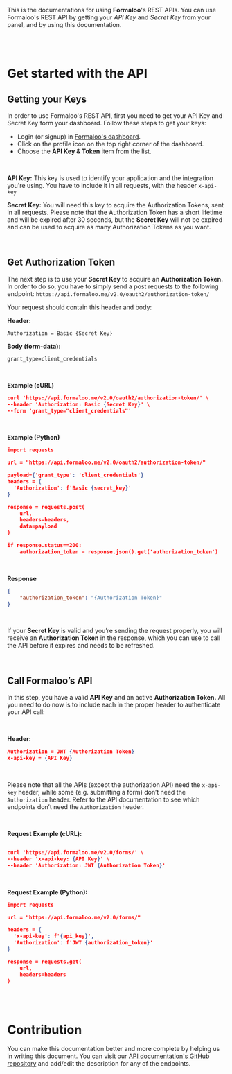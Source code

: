 This is the documentations for using **Formaloo**'s REST APIs. You can use Formaloo's REST API by getting your *API Key* and *Secret Key* from your panel, and by using this documentation.

<br>
<br>

# Get started with the API

## Getting your Keys

In order to use Formaloo's REST API, first you need to get your API Key and Secret Key form your dashboard. Follow these steps to get your keys:

- Login (or signup) in [Formaloo's dashboard](https://dash.formaloo.net/u).
- Click on the profile icon on the top right corner of the dashboard.
- Choose the **API Key & Token** item from the list.

<br>

**API Key:** This key is used to identify your application and the integration you're using. You have to include it in all requests, with the header `x-api-key`

**Secret Key:** You will need this key to acquire the Authorization Tokens, sent in all requests. Please note that the Authorization Token has a short lifetime and will be expired after 30 seconds, but the **Secret Key** will not be expired and can be used to acquire as many Authorization Tokens as you want.

<br>

## Get Authorization Token

The next step is to use your **Secret Key** to acquire an **Authorization Token.** In order to do so, you have to simply send a post requests to the following endpoint: `https://api.formaloo.me/v2.0/oauth2/authorization-token/`

Your request should contain this header and body:

**Header:**

`Authorization = Basic {Secret Key}`

**Body (form-data):**

`grant_type=client_credentials`

<br>

**Example (cURL)**

```json
curl 'https://api.formaloo.me/v2.0/oauth2/authorization-token/' \
--header 'Authorization: Basic {Secret Key}' \
--form 'grant_type="client_credentials"'
```

<br>


**Example (Python)**

```json
import requests

url = "https://api.formaloo.me/v2.0/oauth2/authorization-token/"

payload={'grant_type': 'client_credentials'}
headers = {
  'Authorization': f'Basic {secret_key}' 
}

response = requests.post(
    url, 
    headers=headers, 
    data=payload
)

if response.status==200:
	authorization_token = response.json().get('authorization_token')
```

<br>

**Response**

```json
{
    "authorization_token": "{Authorization Token}"
}
```

<br>

If your **Secret Key** is valid and you’re sending the request properly, you will receive an **Authorization Token** in the response, which you can use to call the API before it expires and needs to be refreshed.

<br>

## Call Formaloo’s API

In this step, you have a valid **API Key** and an active **Authorization Token.** All you need to do now is to include each in the proper header to authenticate your API call:

<br>

**Header:**

```json
Authorization = JWT {Authorization Token}
x-api-key = {API Key}
```

<br>

Please note that all the APIs (except the authorization API) need the `x-api-key` header, while some (e.g. submitting a form) don’t need the `Authorization` header. Refer to the  API documentation to see which endpoints don’t need the `Authorization` header.

<br>

**Request Example (cURL):**

```json

curl 'https://api.formaloo.me/v2.0/forms/' \
--header 'x-api-key: {API Key}' \
--header 'Authorization: JWT {Authorization Token}'
```

<br>

**Request Example (Python):**

```json
import requests

url = "https://api.formaloo.me/v2.0/forms/"

headers = {
  'x-api-key': f'{api_key}',
  'Authorization': f'JWT {authorization_token}'
}

response = requests.get(
    url, 
    headers=headers
)
```

<br>
<br>

# Contribution
You can make this documentation better and more complete by helping us in writing this document. You can visit our [API documentation's GitHub repository](https://github.com/formaloo/formaloo-api-documentations) and add/edit the description for any of the endpoints.